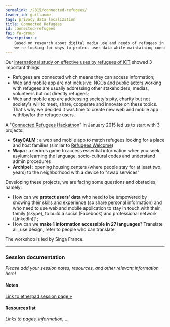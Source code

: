 ```yaml
---
permalink: /2015/connected-refugees/
leader_id: guillaume
tags: privacy data localization 
title: Connected Refugees
id: connected-refugees
fai: fa-group
description: >
    Based on research about digital media use and needs of refugees in France, 
    we're looking for ways to protect user data while maintaining connectivity, and enabling access to information in several languages.
---
```



Our [international study on effective uses by refugees of ICT](http://issuu.com/singafrance/docs/singa_international_study_2014_-_re) showed 3 important things:

- Refugees are connected which means they can access information; 
- Web and mobile app are not inclusive: NGOs and public actors working with refugees are usually addressing other stakeholders, medias, volunteers but not directly refugees; 
- Web and mobile app are addressing society's pity, charity but not society's will to meet, share, cooperate and innovate on these topics. 
That's why we decided it was time to create new web and mobile app with/by/for the refugee users. 

A "[Connected Refugees Hackathon](https://storify.com/SoMediaSquad/connectedrefugees)" in January 2015 led us to start with 3 projects: 

- **StayCALM** : a web and mobile app to match refugees looking for a place and host families (similar to [Refugees Welcome](http://www.refugees-welcome.net/))
- **Waya** : a serious game to access essential information when you seek asylum: learning the language, socio-cultural codes and understand admin procedures 
- **Archipel** : opening housing centers (where people stay for at least two years) to the neighborhood with a device to "swap services"

Developing these projects, we are facing some questions and obstacles, namely:

- How can we **protect users' data** who need to be empowered by showing their skills and experience (so share personal information) and who need to use web and mobile application to stay in touch with their family (skype), to build a social (Facebook) and professional network (LinkedIn)? ; 
- How can we **make 1 information accessible in 27 languages**? Translate all, use design, refer to people who can translate.

The workshop is led by Singa France.


<hr>

### Session documentation

*Please add your session notes, resources, and other relevant information here!*

#### Notes 

[Link to etherpad session page &raquo;](https://ouishare.etherpad.mozilla.org/oslabs15-connected-refugees)

#### Resources list

*Links to pages, information, ...*